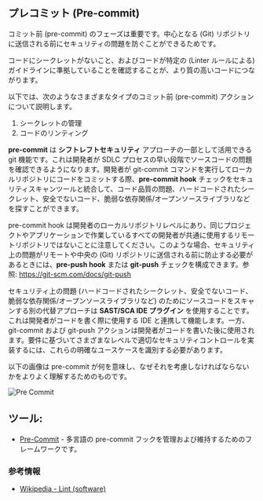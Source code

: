 ## プレコミット (Pre-commit)

コミット前 (pre-commit) のフェーズは重要です。中心となる (Git) リポジトリに送信される前にセキュリティの問題を防ぐことができるためです。

コードにシークレットがないこと、およびコードが特定の (Linter ルールによる) ガイドラインに準拠していることを確認することが、より質の高いコードにつながります。

以下では、次のようなさまざまなタイプのコミット前 (pre-commit) アクションについて説明します。
1. シークレットの管理
2. コードのリンティング

**pre-commit** は **シフトレフトセキュリティ** アプローチの一部として活用できる git 機能です。これは開発者が SDLC プロセスの早い段階でソースコードの問題を確認できるようになります。開発者が git-commit コマンドを実行してローカルリポジトリにコードをコミットする際、**pre-commit hook** チェックをセキュリティスキャンツールと統合して、コード品質の問題、ハードコードされたシークレット、安全でないコード、脆弱な依存関係/オープンソースライブラリなどを探すことができます。

pre-commit hook は開発者のローカルリポジトリレベルにあり、同じプロジェクトやアプリケーションで作業しているすべての開発者が共通に使用するリモートリポジトリではないことに注意してください。このような場合、セキュリティ上の問題がリモートや中央の (Git) リポジトリに送信される前に防止する必要があるときには、**pre-push hook** または **git-push** チェックを構成できます。参照: https://git-scm.com/docs/git-push

セキュリティ上の問題 (ハードコードされたシークレット、安全でないコード、脆弱な依存関係/オープンソースライブラリなど) のためにソースコードをスキャンする別の代替アプローチは **SAST/SCA IDE プラグイン** を使用することです。これは開発者がコードを書く際に使用する IDE と連携して機能します。一方、git-commit および git-push アクションは開発者がコードを書いた後に使用されます。要件に基づいてさまざまなレベルで適切なセキュリティコントロールを実装するには、これらの明確なユースケースを識別する必要があります。

以下の画像は pre-commit が何を意味し、なぜそれを考慮しなければならないかをよりよく理解するためのものです。

![Pre Commit](../assets/images/pre-commit.png)

## ツール:

+ [Pre-Commit](https://pre-commit.com/) - 多言語の pre-commit フックを管理および維持するためのフレームワークです。


### 参考情報

+ [Wikipedia - Lint (software)](https://en.wikipedia.org/wiki/Lint_(software))
